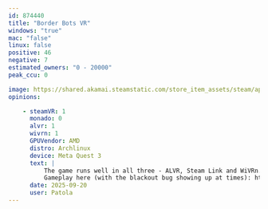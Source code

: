 ```yaml
---
id: 874440
title: "Border Bots VR"
windows: "true"
mac: "false"
linux: false
positive: 46
negative: 7
estimated_owners: "0 - 20000"
peak_ccu: 0

image: https://shared.akamai.steamstatic.com/store_item_assets/steam/apps/874440/header.jpg?t=1726588286
opinions:

    - steamVR: 1
      monado: 0
      alvr: 1
      wivrn: 1
      GPUVendor: AMD
      distro: Archlinux
      device: Meta Quest 3
      text: |
          The game runs well in all three - ALVR, Steam Link and WiVRn. Currently, when run via steam link, the bug of a temporary blackout when overlays and notifications appear still flares up occasionally, but Steam Link is currently in beta and the bug will likely be fixed when you're reading this.
          Gameplay here (with the blackout bug showing up at times): https://youtu.be/R8ysQzCwwBM
      date: 2025-09-20
      user: Patola
---
```

